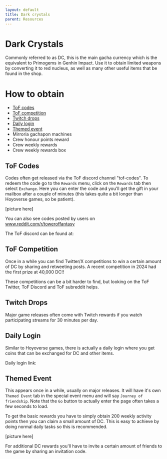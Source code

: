 ```yaml
---
layout: default
title: Dark crystals
parent: Resources
---
```


# Dark Crystals
Commonly referred to as DC, this is the main gacha currency which is the equivalent to Primogems in Genhin Impact. Use it to obtain limited weapons by converting it to red nucleus, as well as many other useful items that be found in the shop.

# How to obtain
- [ToF codes](#tof-codes)
- [ToF competition](#tof-competition)
- [Twitch drops](#twitch-drops)
- [Daily login](#daily-login)
- [Themed event](#themed-event)
- Mirroria gachapon machines
- Crew honour points reward
- Crew weekly rewards
- Crew weekly rewards box

## ToF Codes
Codes often get released via the ToF discord channel "tof-codes". To redeem the code go to the `Rewards` menu, click on the `Rewards` tab then select `Exchange`. Here you can enter the code and you'll get the gift in your mailbox after a couple of minutes (this takes quite a bit longer than Hoyoverse games, so be patient).

[picture here]

You can also see codes posted by users on www.reddit.com/r/toweroffantasy

The ToF discord can be found at:

## ToF Competition
Once in a while you can find Twitter/X competitions to win a certain amount of DC by sharing and retweeting posts. A recent competition in 2024 had the first prize at 40,000 DC!!

These competitions can be a bit harder to find, but looking on the ToF Twitter, ToF Discord and ToF subreddit helps.

## Twitch Drops
Major game releases often come with Twitch rewards if you watch participating streams for 30 minutes per day.

## Daily Login
Similar to Hoyoverse games, there is actually a daily login where you get coins that can be exchanged for DC and other items.

Daily login link: <coming soon>

## Themed Event
This appears once in a while, usually on major releases. It will have it's own `Themed Event` tab in the special event menu and will say `Journey of friendship`. Note that the `Go` button to actually enter the page often takes a few seconds to load.

To get the basic rewards you have to simply obtain 200 weekly activity points then you can claim a small amount of DC. This is easy to achieve by doing normal daily tasks so this is recommended.

[picture here]

For additional DC rewards you'll have to invite a certain amount of friends to the game by sharing an invitation code.
